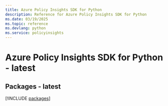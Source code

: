 ```yaml
---
title: Azure Policy Insights SDK for Python
description: Reference for Azure Policy Insights SDK for Python
ms.date: 03/19/2025
ms.topic: reference
ms.devlang: python
ms.service: policyinsights
---
```

# Azure Policy Insights SDK for Python - latest
## Packages - latest
[!INCLUDE [packages](policy-insights-index.md)]